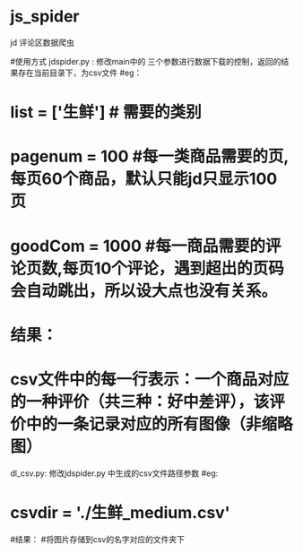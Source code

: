 # js_spider
jd 评论区数据爬虫

#使用方式
jdspider.py : 修改main中的 三个参数进行数据下载的控制，返回的结果存在当前目录下，为csv文件
#eg：
#    list = ['生鲜'] # 需要的类别
#    pagenum = 100 #每一类商品需要的页,每页60个商品，默认只能jd只显示100页
#    goodCom = 1000 #每一商品需要的评论页数,每页10个评论，遇到超出的页码会自动跳出，所以设大点也没有关系。
# 结果：
# csv文件中的每一行表示：一个商品对应的一种评价（共三种：好中差评），该评价中的一条记录对应的所有图像（非缩略图）


dl_csv.py: 修改jdspider.py 中生成的csv文件路径参数
#eg:
#   csvdir = './生鲜_medium.csv'
#结果：
#将图片存储到csv的名字对应的文件夹下
